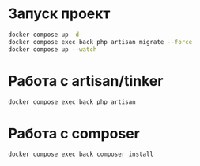 # Запуск проект

```bash
docker compose up -d
docker compose exec back php artisan migrate --force
docker compose up --watch
```

# Работа с artisan/tinker

```bash
docker compose exec back php artisan
```
# Работа с composer

```bash
docker compose exec back composer install
```
